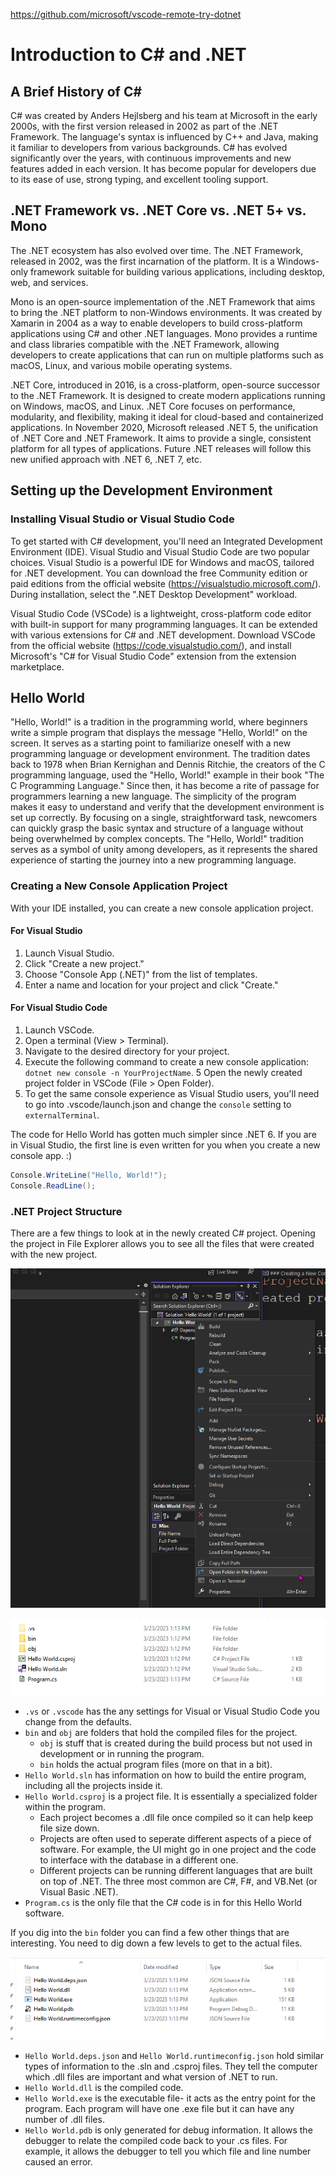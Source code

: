 https://github.com/microsoft/vscode-remote-try-dotnet

# Introduction to C# and .NET

## A Brief History of C#

C# was created by Anders Hejlsberg and his team at Microsoft in the early 2000s, with the first version released in 2002 as part of the .NET Framework. The language's syntax is influenced by C++ and Java, making it familiar to developers from various backgrounds. C# has evolved significantly over the years, with continuous improvements and new features added in each version. It has become popular for developers due to its ease of use, strong typing, and excellent tooling support.

## .NET Framework vs. .NET Core vs. .NET 5+ vs. Mono

The .NET ecosystem has also evolved over time. The .NET Framework, released in 2002, was the first incarnation of the platform. It is a Windows-only framework suitable for building various applications, including desktop, web, and services.

Mono is an open-source implementation of the .NET Framework that aims to bring the .NET platform to non-Windows environments. It was created by Xamarin in 2004 as a way to enable developers to build cross-platform applications using C# and other .NET languages. Mono provides a runtime and class libraries compatible with the .NET Framework, allowing developers to create applications that can run on multiple platforms such as macOS, Linux, and various mobile operating systems.

.NET Core, introduced in 2016, is a cross-platform, open-source successor to the .NET Framework. It is designed to create modern applications running on Windows, macOS, and Linux. .NET Core focuses on performance, modularity, and flexibility, making it ideal for cloud-based and containerized applications.
In November 2020, Microsoft released .NET 5, the unification of .NET Core and .NET Framework. It aims to provide a single, consistent platform for all types of applications. Future .NET releases will follow this new unified approach with .NET 6, .NET 7, etc.

## Setting up the Development Environment

### Installing Visual Studio or Visual Studio Code

To get started with C# development, you'll need an Integrated Development Environment (IDE). Visual Studio and Visual Studio Code are two popular choices.
Visual Studio is a powerful IDE for Windows and macOS, tailored for .NET development. You can download the free Community edition or paid editions from the official website (<https://visualstudio.microsoft.com/>). During installation, select the ".NET Desktop Development" workload.

Visual Studio Code (VSCode) is a lightweight, cross-platform code editor with built-in support for many programming languages. It can be extended with various extensions for C# and .NET development. Download VSCode from the official website (<https://code.visualstudio.com/>), and install Microsoft's "C# for Visual Studio Code" extension from the extension marketplace.

## Hello World

"Hello, World!" is a tradition in the programming world, where beginners write a simple program that displays the message "Hello, World!" on the screen. It serves as a starting point to familiarize oneself with a new programming language or development environment. The tradition dates back to 1978 when Brian Kernighan and Dennis Ritchie, the creators of the C programming language, used the "Hello, World!" example in their book "The C Programming Language." Since then, it has become a rite of passage for programmers learning a new language. The simplicity of the program makes it easy to understand and verify that the development environment is set up correctly. By focusing on a single, straightforward task, newcomers can quickly grasp the basic syntax and structure of a language without being overwhelmed by complex concepts. The "Hello, World!" tradition serves as a symbol of unity among developers, as it represents the shared experience of starting the journey into a new programming language.

### Creating a New Console Application Project

With your IDE installed, you can create a new console application project.

#### For Visual Studio

1. Launch Visual Studio.
2. Click "Create a new project."
3. Choose "Console App (.NET)" from the list of templates.
4. Enter a name and location for your project and click "Create."

#### For Visual Studio Code

1. Launch VSCode.
2. Open a terminal (View > Terminal).
3. Navigate to the desired directory for your project.
4. Execute the following command to create a new console application: `dotnet new console -n YourProjectName`.
5 Open the newly created project folder in VSCode (File > Open Folder).
5. To get the same console experience as Visual Studio users, you'll need to go into .vscode/launch.json and change the `console` setting to `externalTerminal`.

The code for Hello World has gotten much simpler since .NET 6. If you are in Visual Studio, the first line is even written for you when you create a new console app. :)

```csharp
Console.WriteLine("Hello, World!");
Console.ReadLine();
```

### .NET Project Structure

There are a few things to look at in the newly created C# project. Opening the project in File Explorer allows you to see all the files that were created with the new project.

![Open in file explorer from VS menu](./images/Open%20in%20explorer.png)

![A view of the files for a simple C# project](./images/c-sharp%20files.png)

- `.vs` or `.vscode` has the any settings for Visual or Visual Studio Code you change from the defaults.
- `bin` and `obj` are folders that hold the compiled files for the project.
  - `obj` is stuff that is created during the build process but not used in development or in running the program.
  - `bin` holds the actual program files (more on that in a bit).
- `Hello World.sln` has information on how to build the entire program, including all the projects inside it.
- `Hello World.csproj` is a project file. It is essentially a specialized folder within the program.
  - Each project becomes a .dll file once compiled so it can help keep file size down.
  - Projects are often used to seperate different aspects of a piece of software. For example, the UI might go in one project and the code to interface with the database in a different one.
  - Different projects can be running different languages that are built on top of .NET. The three most common are C#, F#, and VB.Net (or Visual Basic .NET).
- `Program.cs` is the only file that the C# code is in for this Hello World software.

If you dig into the `bin` folder you can find a few other things that are interesting. You need to dig down a few levels to get to the actual files.

![Screenshot of files inside on the bin folder](./images/hello%20world%20exe.png)

- `Hello World.deps.json` and `Hello World.runtimeconfig.json` hold similar types of information to the .sln and .csproj files. They tell the computer which .dll files are important and what version of .NET to run.
- `Hello World.dll` is the compiled code.
- `Hello World.exe` is the executable file- it acts as the entry point for the program. Each program will have one .exe file but it can have any number of .dll files.
- `Hello World.pdb` is only generated for debug information. It allows the debugger to relate the compiled code back to your .cs files. For example, it allows the debugger to tell you which file and line number caused an error.